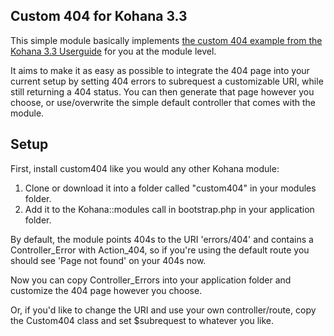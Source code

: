 ## Custom 404 for Kohana 3.3

This simple module basically implements [the custom 404 example from the Kohana 3.3 Userguide](http://kohanaframework.org/3.3/guide/kohana/errors#http-exception-handling) for you at the module level.

It aims to make it as easy as possible to integrate the 404 page into your current setup by setting 404 errors to subrequest a customizable URI, while still returning a 404 status. You can then generate that page however you choose, or use/overwrite the simple default controller that comes with the module.

Setup
----------
First, install custom404 like you would any other Kohana module:

1. Clone or download it into a folder called "custom404" in your modules folder.
2. Add it to the Kohana::modules call in bootstrap.php in your application folder.

By default, the module points 404s to the URI 'errors/404' and contains a Controller_Error with Action_404, so if you're using the default route you should see 'Page not found' on your 404s now.

Now you can copy Controller_Errors into your application folder and customize the 404 page however you choose.

Or, if you'd like to change the URI and use your own controller/route, copy the Custom404 class and set $subrequest to whatever you like.